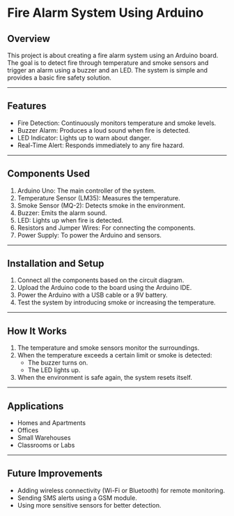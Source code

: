 # Fire Alarm System Using Arduino  

## Overview  
This project is about creating a fire alarm system using an Arduino board. The goal is to detect fire through temperature and smoke sensors and trigger an alarm using a buzzer and an LED. The system is simple and provides a basic fire safety solution.  

---

## Features  
- Fire Detection: Continuously monitors temperature and smoke levels.  
- Buzzer Alarm: Produces a loud sound when fire is detected.  
- LED Indicator: Lights up to warn about danger.  
- Real-Time Alert: Responds immediately to any fire hazard.  

---

## Components Used  
1. Arduino Uno: The main controller of the system.  
2. Temperature Sensor (LM35): Measures the temperature.  
3. Smoke Sensor (MQ-2): Detects smoke in the environment.  
4. Buzzer: Emits the alarm sound.  
5. LED: Lights up when fire is detected.  
6. Resistors and Jumper Wires: For connecting the components.  
7. Power Supply: To power the Arduino and sensors.  

---

## Installation and Setup  
1. Connect all the components based on the circuit diagram.  
2. Upload the Arduino code to the board using the Arduino IDE.  
3. Power the Arduino with a USB cable or a 9V battery.  
4. Test the system by introducing smoke or increasing the temperature.  

---

## How It Works  
1. The temperature and smoke sensors monitor the surroundings.  
2. When the temperature exceeds a certain limit or smoke is detected:  
   - The buzzer turns on.  
   - The LED lights up.  
3. When the environment is safe again, the system resets itself.  

---

## Applications  
- Homes and Apartments
- Offices
- Small Warehouses
- Classrooms or Labs

---

## Future Improvements  
- Adding wireless connectivity (Wi-Fi or Bluetooth) for remote monitoring.  
- Sending SMS alerts using a GSM module.  
- Using more sensitive sensors for better detection.  
